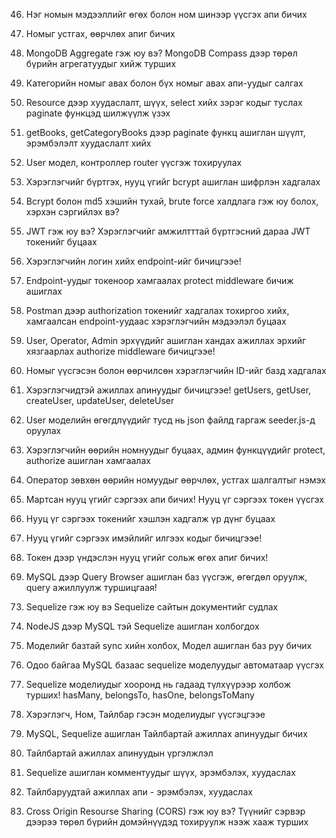 <!-- 2020/11/22 -->

<!--

Lesson 24. Mongoose ODM
MongoDB өгөгдлийн сантай холбогдож app даяар гарж буй алдаануудыг
handle хийх төв бий болгосон.

 -->

 <!-- 
 
 Lesson 25. 
 Console дээр өнгөтэй хэвлэх Color package
 npm install colors 
 https://github.com/Marak/colors.js


  -->

  <!-- 
  
  Lesson 26. Mongoose дээр категорийн моделийг үүсгэх 
  Express App --- Mongoose --- MongoDB
  Mongoose - Bridge 
  Category Model -> Mongoose ийн модель 

   -->

   <!-- 
   
   Lesson 27. Category model ашиглан категориудыг үүсгэх апи бичиж турших 
   
    -->

<!--
    Lesson 28.
    Category модел ашиглан бүх категориудыг авах, нэг категорийг авах апи бичиж турших

 -->

 <!-- 
    Lesson 29. 
    Category модел ашиглан бүх категори өөрчлөх, устгах апи бичиж турших
 
  -->

   <!-- 
    Lesson 30. 
    Алдааг боловсруулах өөрийн middleware бичих
 
  -->

  <!-- 
    Lesson 31. 
    Custom Error буюу апп даяар хэрэглэгдэх өөрийн алдааны обьектийг бичиж ашиглах

    custom error middleware бичиж ашиглаж болохнээ. 

    Try catch exception handling system bii
    Exception handling 
    Тухайн хэлний тусгай exception or error object instance and system dayar tsatsdag 
    Iim aldaa uuslee code ni ene message ni ene 
    modular hoorond system hoorond medeelel damjuulah chuhal heregsel boldog

    Stack Trace 
   -->

   <!-- 
    Lesson 32. 
    asyncHandler функц бичиж контроллертоо ашиглах
    custom and additional asyncHandler function 
    https://github.com/Abazhenov/express-async-handler
    -->

  <!-- 
    Lesson 33. 
    Англи алдааны мэдээллийг монгол болгож дамжуулах
   -->

   <!-- 
    Lesson 34. 
    Өгөгдлийн санг json файлаас бэлтгэх seeder.js файлыг бичиж ашиглах
    Датабэйс олон удаа өөрчлөгдөх боломжтой байдаг. 
    -->

  <!--
    Lesson 35.
    Кирил үсгийг латин руу хөрвүүлэх, 
    slugify ашиглах, mongoose модел дээр PRE middleware ашиглаж 
    категорийн нэрийг slug болгон хөрвүүлэв.
    -->

<!--
    Lesson 36.
    MongoDB дээр Query хийж өгөгдөл шүүх нь Документ,
    нийлмэл документ, массиваас шүүх
    -->

<!--
    Lesson 37.
    Категориудаас нэрээр, дундаж үнээр, рэйтингээр шүүх Категори үүсгэж байхад автоматаар рэйтингийг middleware дотор үүсгэх
    -->

<!--
    Lesson 38.
    Категориудаас талбарыг нь сонгож авах, эрэмбэлэх Select, Sort хийх нь
    -->

<!--
    Lesson 39.
    Категориудыг хуудаслах буюу PAGINATION хэрхэн хийх вэ?
    -->

<!--
    Lesson 40.
    Категориудын хуудаслалтын кодыг бичих, Mongoose skip, limit ашиглах
    -->

<!--
    Lesson 41.
    Book буюу номын мэдээллийг book.json файлдаа бэлтгэцгээе
    book.json файлд номын мэдээллийг бэлтгэсэн
    -->

<!--
    Lesson 42.
    Book.json файлд үндэслэн моделийг бичицгээе! Seeder.js файлд номын мэдээллийг файлаас уншдаг болгох
    Book Schema үүсгэсэн 
    Seeder.js дээр номын мэдээллийг үүсгэх болон устгах функц нэмсэн
    -->

<!--
    Lesson 43.
    Books.js контроллерийг бичиж ажиллуулах Бүх номыг мөн заагдсан категорын номнуудыг өгдөг апи бичих
    -->

<!--
    Lesson 44.
    Mongoose Virtuals гэж юу вэ? Virtuals, populate ашиглан холбоотой документуудын мэдээллийг татаж үзүүлэх
    -->

<!--
    Lesson 45.
    Mongoose PRE middleware ашиглан категорийг устгахад уг категорийн номнуудыг давхар устгах нь, Mongoose REMOVE функцээр устгах
    -->

46) Нэг номын мэдээллийг өгөх болон ном шинээр үүсгэх апи бичих

47) Номыг устгах, өөрчлөх апиг бичих

48) MongoDB Aggregate гэж юу вэ? MongoDB Compass дээр төрөл бүрийн агрегатуудыг хийж турших

51) Категорийн номыг авах болон бүх номыг авах апи-уудыг салгах

52) Resource дээр хуудаслалт, шүүх, select хийх зэрэг кодыг туслах paginate функцэд шилжүүлж үзэх

53) getBooks, getCategoryBooks дээр paginate функц ашиглан шүүлт, эрэмбэлэлт хуудаслалт хийх

54) User модел, контроллер router үүсгэж тохируулах

55) Хэрэглэгчийг бүртгэх, нууц үгийг bcrypt ашиглан шифрлэн хадгалах

56) Bcrypt болон md5 хэшийн тухай, brute force халдлага гэж юу болох, хэрхэн сэргийлэх вэ?

57) JWT гэж юу вэ? Хэрэглэгчийг амжилтттай бүртгэсний дараа JWT токенийг буцаах

58) Хэрэглэгчийн логин хийх endpoint-ийг бичицгээе!

59) Endpoint-уудыг токеноор хамгаалах protect middleware бичиж ашиглах

60) Postman дээр authorization токенийг хадгалах тохиргоо хийх, хамгаалсан endpoint-уудаас хэрэглэгчийн мэдээлэл буцаах

61) User, Operator, Admin эрхүүдийг ашиглан хандах ажиллах эрхийг хязгаарлах authorize middleware бичицгээе!

62) Номыг үүсгэсэн болон өөрчилсөн хэрэглэгчийн ID-ийг базд хадгалах

63) Хэрэглэгчидтэй ажиллах апинуудыг бичицгээе! getUsers, getUser, createUser, updateUser, deleteUser

64) User моделийн өгөгдлүүдийг тусд нь json файлд гаргаж seeder.js-д оруулах

65) Хэрэглэгчийн өөрийн номнуудыг буцаах, админ функцүүдийг protect, authorize ашиглан хамгаалах

66) Оператор зөвхөн өөрийн номуудыг өөрчлөх, устгах шалгалтыг нэмэх

67) Мартсан нууц үгийг сэргээх апи бичих! Нууц үг сэргээх токен үүсгэх

68) Нууц үг сэргээх токенийг хэшлэн хадгалж үр дүнг буцаах

69) Нууц үгийг сэргээх имэйлийг илгээх кодыг бичицгээе!

70) Токен дээр үндэслэн нууц үгийг сольж өгөх апиг бичих!

72) MySQL дээр Query Browser ашиглан баз үүсгэж, өгөгдөл оруулж, query ажиллуулж туршицгаая!
<!--
    to exclude [verb] - оруулахгүй байх, зөвшөөрөхгүй байх
    -->
73) Sequelize гэж юу вэ Sequelize сайтын документийг судлах

74) NodeJS дээр MySQL тэй Sequelize ашиглан холбогдох

75) Моделийг базтай sync хийн холбох, Модел ашиглан баз руу бичих

76) Одоо байгаа MySQL базаас sequelize моделуудыг автоматаар үүсгэх

77) Sequelize моделиудыг хооронд нь гадаад түлхүүрээр холбож турших! hasMany, belongsTo, hasOne, belongsToMany

78) Хэрэглэгч, Ном, Тайлбар гэсэн моделиудыг үүсгэцгээе

79) MySQL, Sequelize ашиглан Тайлбартай ажиллах апинуудыг бичих

80) Тайлбартай ажиллах апинуудын үргэлжлэл

81) Sequelize ашиглан комментуудыг шүүх, эрэмбэлэх, хуудаслах

82) Тайлбаруудтай ажиллах апи - эрэмбэлэх, хуудаслах

90) Cross Origin Resourse Sharing (CORS) гэж юу вэ? Түүнийг сэрвэр дээрээ төрөл бүрийн домэйнүүдэд тохируулж нээж хааж турших
